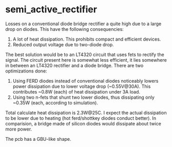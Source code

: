 # semi_active_rectifier


Losses on a conventional diode bridge rectifier a quite high due to a large drop on diodes. This have the following consequencies:
1. A lot of heat dissipation. This prohibits compact and efficient devices.
1. Reduced output voltage due to two-diode drop.

The best solution would be to an LT4320 circuit that uses fets to rectify the signal. The circuit present here is somewhat less efficient, it lies somewhere in between an LT4320 rectifier and a diode bridge. There are two optimizations done:
1. Using FERD diodes instead of conventional diodes noticeably lowers power dissipation due to lower voltage drop (~0.55V@30A). This contributes ~0.8W (each) of heat dissipation under 3A load.
2. Using two n-fets that shunt two lower diodes, thus dissipating only ~0.35W (each, according to simulation).

Total calculate heat dissipation is 2.3W@25C. I expect the actual dissipation to be lower due to heating (hot ferd/shottkey diodes conduct better).
In comparision, a bridge made of silicon diodes would dissipate about twice more power.

The pcb has a GBU-like shape.
